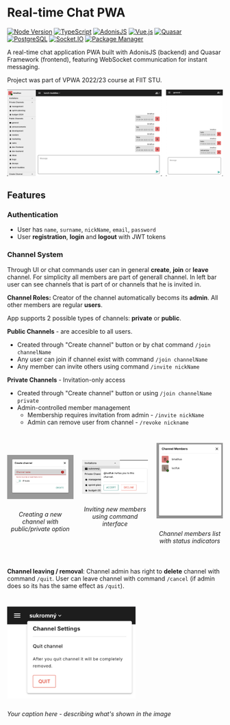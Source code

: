 # Real-time Chat PWA

[![Node Version](https://img.shields.io/badge/Node_Version->=_14.19-brightgreen?logo=node.js&logoColor=brightgreen)]()
[![TypeScript](https://img.shields.io/badge/TypeScript-4.6-blue?logo=typescript&logoColor=blue)]()
[![AdonisJS](https://img.shields.io/badge/AdonisJS-5.8-blue?logo=adonisjs&logoColor=blue)]()
[![Vue.js](https://img.shields.io/badge/Vue.js-3.0-brightgreen?logo=vue.js&logoColor=brightgreen)]()
[![Quasar](https://img.shields.io/badge/Quasar-2.6-blue?logo=quasar&logoColor=blue)]()
[![PostgreSQL](https://img.shields.io/badge/PostgreSQL-14-blue?logo=postgresql&logoColor=blue)]()
[![Socket.IO](https://img.shields.io/badge/Socket.IO-4.5-black?logo=socket.io&logoColor=black)]()
[![Package Manager](https://img.shields.io/badge/Package_Manager-NPM-red?logo=npm&logoColor=red)]()

A real-time chat application PWA built with AdonisJS (backend) and Quasar Framework (frontend), featuring WebSocket communication for instant messaging.

Project was part of VPWA 2022/23 course at FIIT STU.

![Logo](docs-images/ui.jpg)

## Features

### Authentication

- User has `name`, `surname`, `nickName`, `email`, `password`
- User **registration**, **login** and **logout** with JWT tokens

### Channel System

Through UI or chat commands user can in general **create**, **join** or **leave** channel. For simplicity all members are part of generall channel. In left bar user can see channels that is part of or channels that he is invited in.

**Channel Roles:** Creator of the channel automatically becoms its **admin**. All other members are regular **users**.

App supports 2 possible types of channels: **private** or **public**.

**Public Channels** - are accesible to all users.

- Created through "Create channel" button or by chat command `/join channelName`
- Any user can join if channel exist with command `/join channelName`
- Any member can invite others using command `/invite nickName`

**Private Channels** - Invitation-only access

- Created through "Create channel" button or using `/join channelName private`
- Admin-controlled member management
  - Membership requires invitation from admin - `/invite nickName`
  - Admin can remove user from channel - `/revoke nickname`

<div style="display: flex; justify-content: space-between; align-items: center; gap: 20px; margin: 40px 0;">
  <div style="text-align: center; flex: 1;">
    <img src="docs-images/create-channel.png" width="300" style="margin-bottom: 10px;"/>
    <p><em>Creating a new channel with public/private option</em></p>
  </div>
  <div style="text-align: center; flex: 1;">
    <img src="docs-images/invite.png" width="300" style="margin-bottom: 10px;"/>
    <p><em>Inviting new members using command interface</em></p>
  </div>
  <div style="text-align: center; flex: 1;">
    <img src="docs-images/members.png" width="300" style="margin-bottom: 10px;"/>
    <p><em>Channel members list with status indicators</em></p>
  </div>
</div>

**Channel leaving / removal**: Channel admin has right to **delete** channel with command `/quit`. User can leave channel with command `/cancel` (if admin does so its has the same effect as `/quit`).

<div style="text-align: left; margin: 40px 0;">
  <img src="docs-images/quit.png" width="300" style="margin-bottom: 10px;"/>
  <p><em>Your caption here - describing what's shown in the image</em></p>
</div>
